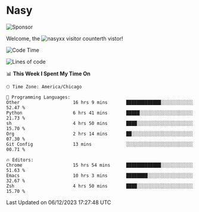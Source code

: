 # Nasy

<!--
<p align="center">
<img height="200" src="https://github-readme-stats.vercel.app/api?username=nasyxx&count_private=true&show_icons=true&theme=dracula&include_all_commits=true"/>
<img height="200" src="https://github-readme-stats.vercel.app/api/top-langs/?username=nasyxx&theme=dracula&hide=html,jupyter+notebook&count_private=true&show_icons=true"/>
</p>

  
----------------
-->

![Sponsor](https://img.shields.io/static/v1.svg?label=Sponsor&message=%E2%9D%A4&logo=GitHub&style=flat&color=pink)
 
Welcome, the ![nasyxx visitor counter](https://count.getloli.com/get/@nasyxx?theme=rule34)th vistor!
 
<!--START_SECTION:waka-->
![Code Time](http://img.shields.io/badge/Code%20Time-4%2C057%20hrs%204%20mins-blue)

![Lines of code](https://img.shields.io/badge/From%20Hello%20World%20I%27ve%20Written-6.3%20million%20lines%20of%20code-blue)

📊 **This Week I Spent My Time On** 

```text
🕑︎ Time Zone: America/Chicago

💬 Programming Languages: 
Other                    16 hrs 9 mins       █████████████░░░░░░░░░░░░   52.47 % 
Python                   6 hrs 41 mins       █████░░░░░░░░░░░░░░░░░░░░   21.73 % 
sh                       4 hrs 50 mins       ████░░░░░░░░░░░░░░░░░░░░░   15.70 % 
Org                      2 hrs 14 mins       ██░░░░░░░░░░░░░░░░░░░░░░░   07.30 % 
Git Config               13 mins             ░░░░░░░░░░░░░░░░░░░░░░░░░   00.71 % 

🔥 Editors: 
Chrome                   15 hrs 54 mins      █████████████░░░░░░░░░░░░   51.63 % 
Emacs                    10 hrs 3 mins       ████████░░░░░░░░░░░░░░░░░   32.67 % 
Zsh                      4 hrs 50 mins       ████░░░░░░░░░░░░░░░░░░░░░   15.70 % 
```


 Last Updated on 06/12/2023 17:27:48 UTC
<!--END_SECTION:waka-->

<!-- ![visitors](https://visitor-badge.laobi.icu/badge?page_id=nasyxx.nasyxx) -->
